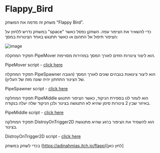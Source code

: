 # Flappy_Bird

משחק זה מדמה את המשחק "Flappy Bird".

במשחק נדרש ללחוץ על "space" כדי להשאיר את הציפור עפה. השחקן נפסל כאשר הציפור תיפול אל התהום או כאשר תתנגש באחד הצינורות במסך:

![image](https://github.com/AdiNahmias/Flappy_Bird/assets/118722490/e28e2202-7fda-4d37-ba0f-16b158c751a3)




תפקיד המחקלה PipeMover הוא ליצור צינורות הזזים לאורך המסך במהירות מסויימת. 

PipeMover script - [click here](https://github.com/AdiNahmias/Flappy_Bird/blob/main/Assets/Scripts/PipeMover.cs)

תפקיד המחקלה PipeSpawner הוא ליצור צינואות בגבהים שונים לאורך המסך (הגובה של הצינור התחתון יהיה שונה מזה של העליון).

PipeSpawner script - [click here](https://github.com/AdiNahmias/Flappy_Bird/blob/main/Assets/Scripts/PipeSpawner.cs)

תפקיד המחלקה PipeMiddle הוא לעזור לנו בספירת הניקוד, כאשר הציפור תתנגש באיזור שבין 2 צינורות סימן שהיא לא התנגשה בצינור ולכן הניקוד שלה יעלה בנקודה.

PipeMiddle script - [click here](https://github.com/AdiNahmias/Flappy_Bird/blob/main/Assets/Scripts/PipeMiddleScript.cs)

תפקיד המחלקה DistroyOnTrigger2D הוא להשמיד את הציפור ברגע שהיא מתנגשת בצינור.

DistroyOnTrigger2D script - [click here](https://github.com/AdiNahmias/Flappy_Bird/blob/main/Assets/Scripts/DestroyOnTrigger2D.cs)



בכדי לשחק במשחק (https://adinahmias.itch.io/flapp)[לחץ כאן]







